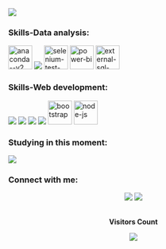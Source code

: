 
<div>
  <img src="https://i.postimg.cc/138j2Ycw/C-pia-de-Dani-Martine.gif"></img>
</div>
<h3>Skills-Data analysis:</h3>
<div align="start">
<img width="48" height="48" src="https://img.icons8.com/fluency/48/anaconda--v2.png" alt="anaconda--v2"/>
<img src="https://i.postimg.cc/J46vzB1N/intellij-pycharm-macos-bigsur-icon-190055.png"></img>
<img width="48" height="48" src="https://img.icons8.com/stickers/48/selenium-test-automation.png" alt="selenium-test-automation"/>
<img width="48" height="48" src="https://img.icons8.com/color/48/power-bi.png" alt="power-bi"/>
<img width="48" height="48" src="https://img.icons8.com/external-flat-juicy-fish/48/external-sql-coding-and-development-flat-flat-juicy-fish.png" alt="external-sql-coding-and-development-flat-flat-juicy-fish"/>
</div>
 <h3>Skills-Web development:</h3>
 <div align="start">
 <img src="https://img.icons8.com/color/48/null/visual-studio-code-2019.png"/>
 <img src="https://img.icons8.com/color/48/000000/html-5--v1.png"/>
 <img src="https://img.icons8.com/color/48/000000/css3.png"/>
 <img src="https://img.icons8.com/color/48/000000/javascript--v1.png"/> 
 <img width="48" height="48" src="https://img.icons8.com/color/48/bootstrap.png" alt="bootstrap"/>
 <img width="48" height="48" src="https://img.icons8.com/fluency/48/node-js.png" alt="node-js"/>
 </div>
 <h3>Studying in this moment:</h3>
 <div>
 <img src="https://img.icons8.com/ios-filled/50/228BE6/c-plus-plus-logo.png"/>
 </div>
 <h3>Connect with me:</h3>
 <div align="center">
 <a href = "mailto:lucasdvini01@gmail.com"><img src="https://img.shields.io/badge/-Gmail-%23333?style=for-the-badge&logo=gmail&logoColor=white" target="_blank"></a>
 <a href="https://www.linkedin.com/in/lucas-vinicius-ds/" target="_blank"><img src="https://img.shields.io/badge/-LinkedIn-%230077B5?style=for-the-badge&logo=linkedin&logoColor=white" target="_blank"></a>
 </div>
<footer>
<div align="center">
<br><p align="centre"><b>Visitors Count</b></p>  
<p align="center"><img align="center" src="https://profile-counter.glitch.me/{Lvinidevs}/count.svg" /></p> 
<br>
</div>
</footer>
